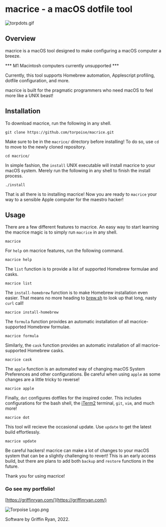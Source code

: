 # macrice - a macOS dotfile tool

![torpdots.gif](https://torpoisebucket.s3-us-west-2.amazonaws.com/torpdots.gif)

## Overview

macrice is a macOS tool designed to make configuring a macOS computer a breeze.

*** M1 Macintosh computers currently unsupported ***

Currently, this tool supports Homebrew automation, Applescript profiling, dotfile configuration, and more.

macrice is built for the pragmatic programmers who need macOS to feel more like a UNIX beast!

## Installation

To download macrice, run the following in any shell.

    git clone https://github.com/torpoise/macrice.git

Make sure to be in the `macrice/` directory before installing! To do so, use `cd` to move to the newly cloned repository.

    cd macrice/

In simple fashion, the `install` UNIX executable will install macrice to your macOS system. Merely run the following in any shell to finish the install process.

    ./install

That is all there is to installing macrice! Now you are ready to `macrice` your way to a sensible Apple computer for the maestro hacker!

## Usage

There are a few different features to macrice. An easy way to start learning the macrice magic is to simply run `macrice` in any shell.

    macrice

For `help` on macrice features, run the following command.

    macrice help

The `list` function is to provide a list of supported Homebrew formulae and casks.

    macrice list

The `install-homebrew` function is to make Homebrew installation even easier. That means no more heading to [brew.sh](brew.sh) to look up that long, nasty `curl` call!

    macrice install-homebrew

The `formula` function provides an automatic installation of all macrice-supported Homebrew formulae.

    macrice formula

Similarly, the `cask` function provides an automatic installation of all macrice-supported Homebrew casks.

    macrice cask

The `apple` function is an automated way of changing macOS System Preferences and other configurations. Be careful when using `apple` as some changes are a little tricky to reverse!

    macrice apple

Finally, `dot` configures dotfiles for the inspired coder. This includes configurations for the bash shell, the [iTerm2](https://iterm2.com/) terminal, `git`, `vim`, and much more!

    macrice dot

This tool will recieve the occasional update. Use `update` to get the latest build effortlessly.

    macrice update

Be careful hackers! macrice can make a lot of changes to your macOS system that can be a slightly challenging to revert! This is an early access build, but there are plans to add both `backup` and `restore` functions in the future.

Thank you for using macrice!

### Go see my portfolio!

[https://griffinryan.com/](https://griffinryan.com/)

![Torpoise Logo.png](https://torpoisebucket.s3-us-west-2.amazonaws.com/torpoiselogo.png)

Software by Griffin Ryan, 2022.
